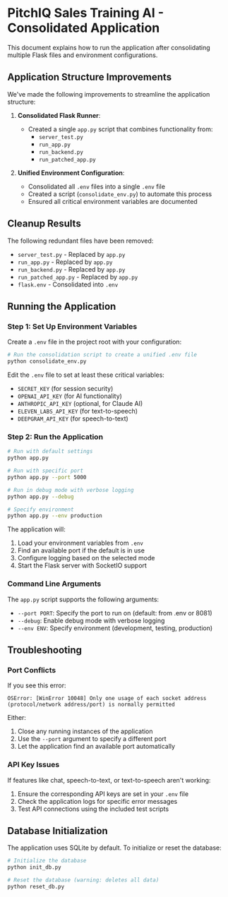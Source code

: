 # PitchIQ Sales Training AI - Consolidated Application

This document explains how to run the application after consolidating multiple Flask files and environment configurations.

## Application Structure Improvements

We've made the following improvements to streamline the application structure:

1. **Consolidated Flask Runner**: 
   - Created a single `app.py` script that combines functionality from:
     - `server_test.py`
     - `run_app.py`
     - `run_backend.py`
     - `run_patched_app.py`

2. **Unified Environment Configuration**:
   - Consolidated all `.env` files into a single `.env` file
   - Created a script (`consolidate_env.py`) to automate this process
   - Ensured all critical environment variables are documented

## Cleanup Results

The following redundant files have been removed:

- `server_test.py` - Replaced by `app.py`
- `run_app.py` - Replaced by `app.py`
- `run_backend.py` - Replaced by `app.py`
- `run_patched_app.py` - Replaced by `app.py`
- `flask.env` - Consolidated into `.env`

## Running the Application

### Step 1: Set Up Environment Variables

Create a `.env` file in the project root with your configuration:

```bash
# Run the consolidation script to create a unified .env file
python consolidate_env.py
```

Edit the `.env` file to set at least these critical variables:
- `SECRET_KEY` (for session security)
- `OPENAI_API_KEY` (for AI functionality)
- `ANTHROPIC_API_KEY` (optional, for Claude AI)
- `ELEVEN_LABS_API_KEY` (for text-to-speech)
- `DEEPGRAM_API_KEY` (for speech-to-text)

### Step 2: Run the Application

```bash
# Run with default settings
python app.py

# Run with specific port
python app.py --port 5000

# Run in debug mode with verbose logging
python app.py --debug

# Specify environment
python app.py --env production
```

The application will:
1. Load your environment variables from `.env`
2. Find an available port if the default is in use
3. Configure logging based on the selected mode
4. Start the Flask server with SocketIO support

### Command Line Arguments

The `app.py` script supports the following arguments:

- `--port PORT`: Specify the port to run on (default: from .env or 8081)
- `--debug`: Enable debug mode with verbose logging
- `--env ENV`: Specify environment (development, testing, production)

## Troubleshooting

### Port Conflicts

If you see this error:
```
OSError: [WinError 10048] Only one usage of each socket address (protocol/network address/port) is normally permitted
```

Either:
1. Close any running instances of the application
2. Use the `--port` argument to specify a different port
3. Let the application find an available port automatically

### API Key Issues

If features like chat, speech-to-text, or text-to-speech aren't working:
1. Ensure the corresponding API keys are set in your `.env` file
2. Check the application logs for specific error messages
3. Test API connections using the included test scripts

## Database Initialization

The application uses SQLite by default. To initialize or reset the database:

```bash
# Initialize the database
python init_db.py

# Reset the database (warning: deletes all data)
python reset_db.py
``` 